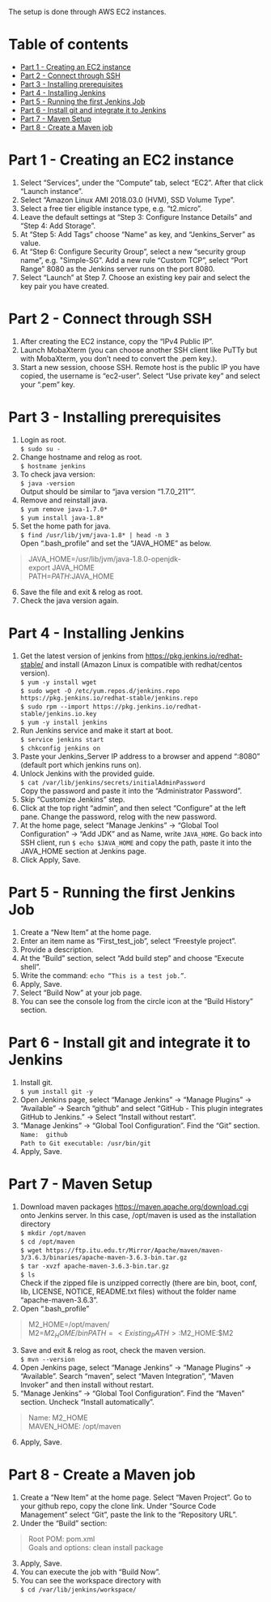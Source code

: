 The setup is done through AWS EC2 instances.  

# Table of contents

- [Part 1 - Creating an EC2 instance](#part-1---creating-an-ec2-instance)  
- [Part 2 - Connect through SSH](#part-2---connect-through-ssh)  
- [Part 3 - Installing prerequisites](#part-3---installing-prerequisites)  
- [Part 4 - Installing Jenkins](#part-4---installing-jenkins)  
- [Part 5 - Running the first Jenkins Job](#part-5---running-the-first-jenkins-job)  
- [Part 6 - Install git and integrate it to Jenkins](#part-6---install-git-and-integrate-it-to-jenkins)  
- [Part 7 - Maven Setup](#part-7---maven-setup)
- [Part 8 - Create a Maven job](#part-8---create-a-maven-job)  

# Part 1 - Creating an EC2 instance  

1. Select “Services”, under the “Compute” tab, select “EC2”. After that click “Launch instance”.
2. Select “Amazon Linux AMI 2018.03.0 (HVM), SSD Volume Type”.
3. Select a free tier eligible instance type, e.g. “t2.micro”.
4. Leave the default settings at “Step 3: Configure Instance Details” and “Step 4: Add Storage”.
5. At “Step 5: Add Tags” choose “Name” as key, and “Jenkins_Server” as value.
6. At “Step 6: Configure Security Group”, select a new “security group name”, e.g. "Simple-SG”. Add a new rule “Custom TCP”, select “Port Range” 8080 as the Jenkins server runs on the port 8080.
7. Select “Launch” at Step 7. Choose an existing key pair and select the key pair you have created.

# Part 2 - Connect through SSH  

1. After creating the EC2 instance, copy the “IPv4 Public IP”.
2. Launch MobaXterm (you can choose another SSH client like PuTTy but with MobaXterm, you don’t need to convert the .pem key.).
3. Start a new session, choose SSH. Remote host is the public IP you have copied, the username is “ec2-user”. Select “Use private key” and select your “.pem” key.

# Part 3 - Installing prerequisites  

1. Login as root.  
`$ sudo su -`  
2. Change hostname and relog as root.  
`$ hostname jenkins`  
3. To check java version:  
`$ java -version`  
Output should be similar to “java version “1.7.0_211””.  
4. Remove and reinstall java.  
`$ yum remove java-1.7.0*`  
`$ yum install java-1.8*`
5. Set the home path for java.  
`$ find /usr/lib/jvm/java-1.8* | head -n 3`  
Open “.bash_profile” and set the “JAVA_HOME” as below.  
> JAVA_HOME=/usr/lib/jvm/java-1.8.0-openjdk-<Java version which seen in the above output>  
> export JAVA_HOME  
> PATH=$PATH:$JAVA_HOME  

6. Save the file and exit & relog as root.  
7. Check the java version again.  

# Part 4 - Installing Jenkins  

1. Get the latest version of jenkins from https://pkg.jenkins.io/redhat-stable/ and install (Amazon Linux is compatible with redhat/centos version).  
`$ yum -y install wget`  
`$ sudo wget -O /etc/yum.repos.d/jenkins.repo https://pkg.jenkins.io/redhat-stable/jenkins.repo`  
`$ sudo rpm --import https://pkg.jenkins.io/redhat-stable/jenkins.io.key`  
`$ yum -y install jenkins`  
2. Run Jenkins service and make it start at boot.  
`$ service jenkins start`  
`$ chkconfig jenkins on`  
3. Paste your Jenkins_Server IP address to a browser and append “:8080” (default port which jenkins runs on).  
4. Unlock Jenkins with the provided guide.  
`$ cat /var/lib/jenkins/secrets/initialAdminPassword`  
Copy the password and paste it into the “Administrator Password”.  
5. Skip “Customize Jenkins” step.  
6. Click at the top right “admin”, and then select “Configure” at the left pane. Change the password, relog with the new password.  
7. At the home page, select “Manage Jenkins” → “Global Tool Configuration” → “Add JDK” and as Name, write `JAVA_HOME`. Go back into SSH client, run `$ echo $JAVA_HOME` and copy the path, paste it into the JAVA_HOME section at Jenkins page.  
8. Click Apply, Save.  

# Part 5 - Running the first Jenkins Job  

1. Create a “New Item” at the home page.  
2. Enter an item name as “First_test_job”, select “Freestyle project”.  
3. Provide a description.  
4. At the “Build” section, select “Add build step” and choose “Execute shell”.  
5. Write the command: `echo “This is a test job.”`.  
6. Apply, Save.  
7. Select “Build Now” at your job page.  
8. You can see the console log from the circle icon at the “Build History” section.  

# Part 6 - Install git and integrate it to Jenkins  

1. Install git.  
`$ yum install git -y`  
2. Open Jenkins page, select “Manage Jenkins” → “Manage Plugins” → “Available” → Search “github” and select “GitHub - This plugin integrates GitHub to Jenkins.” → Select “Install without restart”.  
3. “Manage Jenkins” → “Global Tool Configuration”. Find the “Git” section.  
`Name:	github`  
`Path to Git executable: /usr/bin/git`  
4. Apply, Save.  

# Part 7 - Maven Setup  

1. Download maven packages https://maven.apache.org/download.cgi onto Jenkins server. In this case, /opt/maven is used as the installation directory  
`$ mkdir /opt/maven`  
`$ cd /opt/maven`  
`$ wget https://ftp.itu.edu.tr/Mirror/Apache/maven/maven-3/3.6.3/binaries/apache-maven-3.6.3-bin.tar.gz`  
`$ tar -xvzf apache-maven-3.6.3-bin.tar.gz`  
`$ ls`  
Check if the zipped file is unzipped correctly (there are bin, boot, conf, lib, LICENSE, NOTICE, README.txt files) without the folder name “apache-maven-3.6.3”.  
2. Open “.bash_profile”  
> M2_HOME=/opt/maven/  
> M2=$M2_HOME/bin  
> PATH=<Existing_PATH>:$M2_HOME:$M2  

3. Save and exit & relog as root, check the maven version.  
`$ mvn --version`  
4. Open Jenkins page, select “Manage Jenkins” → “Manage Plugins” → “Available”. Search “maven”, select “Maven Integration”, “Maven Invoker” and then install without restart.  
5. “Manage Jenkins” → “Global Tool Configuration”. Find the “Maven” section. Uncheck “Install automatically”.  
> Name: M2_HOME  
> MAVEN_HOME: /opt/maven  

6. Apply, Save.  

# Part 8 - Create a Maven job  

1. Create a “New Item” at the home page. Select “Maven Project”. Go to your github repo, copy the clone link. Under “Source Code Management” select “Git”, paste the link to the “Repository URL”.  
2. Under the “Build” section:  
> Root POM: pom.xml  
> Goals and options: clean install package  

3. Apply, Save.  
4. You can execute the job with “Build Now”.  
5. You can see the workspace directory with  
`$ cd /var/lib/jenkins/workspace/`  
